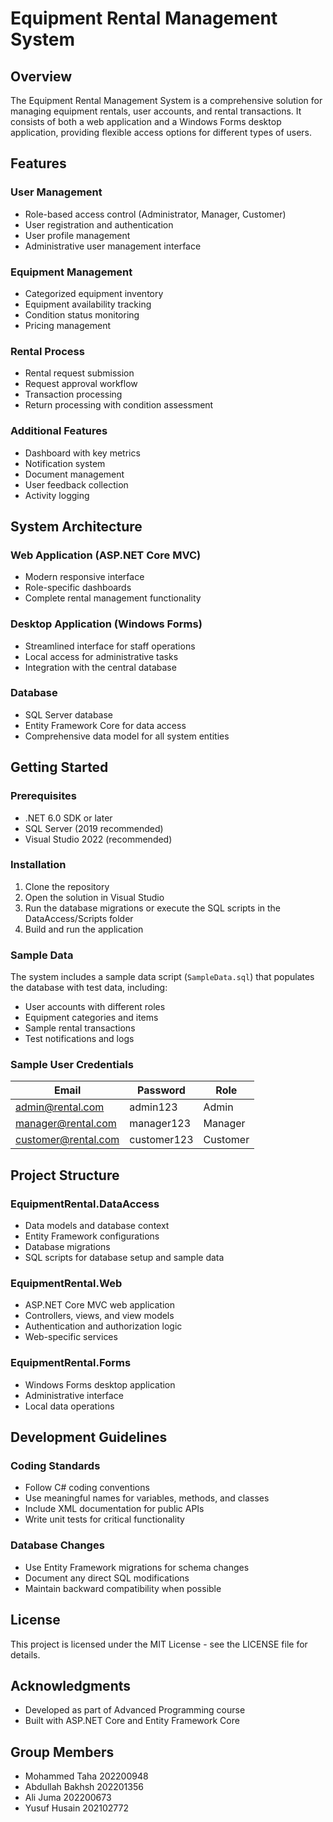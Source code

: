 # Equipment Rental Management System

## Overview
The Equipment Rental Management System is a comprehensive solution for managing equipment rentals, user accounts, and rental transactions. It consists of both a web application and a Windows Forms desktop application, providing flexible access options for different types of users.

## Features

### User Management
- Role-based access control (Administrator, Manager, Customer)
- User registration and authentication
- User profile management
- Administrative user management interface

### Equipment Management
- Categorized equipment inventory
- Equipment availability tracking
- Condition status monitoring
- Pricing management

### Rental Process
- Rental request submission
- Request approval workflow
- Transaction processing
- Return processing with condition assessment

### Additional Features
- Dashboard with key metrics
- Notification system
- Document management
- User feedback collection
- Activity logging

## System Architecture

### Web Application (ASP.NET Core MVC)
- Modern responsive interface
- Role-specific dashboards
- Complete rental management functionality

### Desktop Application (Windows Forms)
- Streamlined interface for staff operations
- Local access for administrative tasks
- Integration with the central database

### Database
- SQL Server database
- Entity Framework Core for data access
- Comprehensive data model for all system entities

## Getting Started

### Prerequisites
- .NET 6.0 SDK or later
- SQL Server (2019 recommended)
- Visual Studio 2022 (recommended)

### Installation
1. Clone the repository
2. Open the solution in Visual Studio
3. Run the database migrations or execute the SQL scripts in the DataAccess/Scripts folder
4. Build and run the application

### Sample Data
The system includes a sample data script (`SampleData.sql`) that populates the database with test data, including:
- User accounts with different roles
- Equipment categories and items
- Sample rental transactions
- Test notifications and logs

### Sample User Credentials
| Email               | Password    | Role        |
|---------------------|-------------|-------------|
| admin@rental.com    | admin123    | Admin       |
| manager@rental.com  | manager123  | Manager     |
| customer@rental.com | customer123 | Customer    |

## Project Structure

### EquipmentRental.DataAccess
- Data models and database context
- Entity Framework configurations
- Database migrations
- SQL scripts for database setup and sample data

### EquipmentRental.Web
- ASP.NET Core MVC web application
- Controllers, views, and view models
- Authentication and authorization logic
- Web-specific services

### EquipmentRental.Forms
- Windows Forms desktop application
- Administrative interface
- Local data operations

## Development Guidelines

### Coding Standards
- Follow C# coding conventions
- Use meaningful names for variables, methods, and classes
- Include XML documentation for public APIs
- Write unit tests for critical functionality

### Database Changes
- Use Entity Framework migrations for schema changes
- Document any direct SQL modifications
- Maintain backward compatibility when possible

## License
This project is licensed under the MIT License - see the LICENSE file for details.

## Acknowledgments
- Developed as part of Advanced Programming course
- Built with ASP.NET Core and Entity Framework Core

## Group Members

- Mohammed Taha 202200948 
- Abdullah Bakhsh 202201356 
- Ali Juma  202200673 
- Yusuf Husain 202102772 
